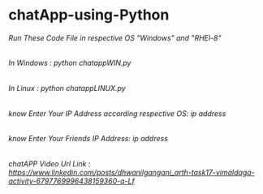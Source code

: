 # chatApp-using-Python

###### Run These Code File in respective OS "Windows" and "RHEl-8"

###### In Windows : python chatappWIN.py

###### In Linux : python chatappLINUX.py

###### know Enter Your IP Address according respective OS: ip address

###### know Enter Your Friends IP Address: ip address

###### chatAPP Video Url Link : https://www.linkedin.com/posts/dhwanilgangani_arth-task17-vimaldaga-activity-6797769996438159360-q-Lf 

